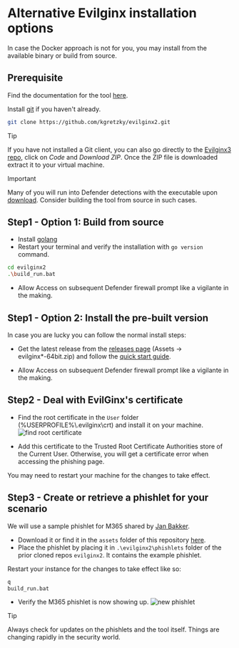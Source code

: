 # Alternative Evilginx installation options

In case the Docker approach is not for you, you may install from the available binary or build from source.

## Prerequisite

Find the documentation for the tool [here](https://help.evilginx.com/docs/intro).

Install [git](https://git-scm.com/downloads) if you haven't already.

```bash
git clone https://github.com/kgretzky/evilginx2.git
```

> [!TIP]
> If you have not installed a Git client, you can also go directly to the [Evilginx3 repo](https://github.com/kgretzky/evilginx2), click on *Code* and *Download ZIP*. Once the ZIP file is downloaded extract it to your virtual machine. 

> [!IMPORTANT]
> Many of you will run into Defender detections with the executable upon [download](https://github.com/kgretzky/evilginx2/releases). Consider building the tool from source in such cases.

## Step1 - Option 1: Build from source

- Install [golang](https://go.dev/doc/install)
- Restart your terminal and verify the installation with `go version` command.

```bash
cd evilginx2
.\build_run.bat
```

- Allow Access on subsequent Defender firewall prompt like a vigilante in the making.

## Step1 - Option 2: Install the pre-built version

In case you are lucky you can follow the normal install steps:

- Get the latest release from the [releases page](https://github.com/kgretzky/evilginx2/releases) (Assets -> evilginx*-64bit.zip) and follow the [quick start guide](https://help.evilginx.com/docs/getting-started/deployment/local).

- Allow Access on subsequent Defender firewall prompt like a vigilante in the making.

## Step2 - Deal with EvilGinx's certificate

- Find the root certificate in the `User` folder (%USERPROFILE%\\.evilginx\crt) and install it on your machine.
![find root certificate](assets/quest1/install-certificate.png)

- Add this certificate to the Trusted Root Certificate Authorities store of the Current User. Otherwise, you will get a certificate error when accessing the phishing page.

You may need to restart your machine for the changes to take effect.

## Step3 - Create or retrieve a phishlet for your scenario

We will use a sample phishlet for M365 shared by [Jan Bakker](https://github.com/BakkerJan/evilginx3/blob/main/microsoft365.yaml).

* Download it or find it in the `assets` folder of this repository [here](assets/m365-phishlet.yaml).
* Place the phishlet by placing it in `.\evilginx2\phishlets` folder of the prior cloned repos `evilginx2`. It contains the example phishlet.

Restart your instance for the changes to take effect like so:

```bash
q
build_run.bat
```

- Verify the M365 phishlet is now showing up.
![new phishlet](assets/quest1/new-phishlet.png)

> [!TIP]
> Always check for updates on the phishlets and the tool itself. Things are changing rapidly in the security world.
